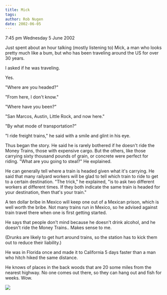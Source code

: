 ```yaml
---
title: Mick
tags: 
author: Rob Nugen
date: 2002-06-05
---
```


<p class=date>7:45 pm Wednesday 5 June 2002</p>

<p>Just spent about an hour talking (mostly listening to) Mick, a man who
looks pretty much like a bum, but who has been traveling around the US for
over 30 years.</p>

<p>I asked if he was traveling.</p>

<p>Yes.</p>

<p>"Where are you headed?"</p>

<p>"From here, I don't know."</p>

<p>"Where have you been?"</p>

<p>"San Marcos, Austin, Little Rock, and now here."</p>

<p>"By what mode of transportation?"</p>

<p>"I ride freight trains," he said with a smile and glint in his eye.</p>

<p>Thus began the story.  He said he is rarely bothered if he doesn't ride
the Money Trains, those with expensive cargo.  But the others, like those
carrying sixty thousand pounds of grain, or concrete were perfect for
riding.  "What are you going to steal?" He explained.</p>

<p>He can generally tell where a train is headed given what it's carrying.
He said that many railyard workers will be glad to tell which train to ride
to get to a certain destination.  "The trick," he explained, "is to ask two
different workers at different times.  If they both indicate the same train
is headed for your destination, then that's your train."</p>

<p>A ten dollar bribe in Mexico will keep one out of a Mexican prison, which
is well worth the bribe.  Not many trains run in Mexico, so he advised
against train travel there when one is first getting started.</p>

<p>He says that people don't mind because he doesn't drink alcohol, and he
doesn't ride the Money Trains..  Makes sense to me.</p>

<p>(Drunks are likely to get hurt around trains, so the station has to kick
them out to reduce their liability.)</p>

<p>He was in Florida once and made it to California 5 days faster than a man
who hitch hiked the same distance.</p>

<p>He knows of places in the back woods that are 20 some miles from the
nearest highway.  No one comes out there, so they can hang out and fish for
weeks.  Wow.</p>

<p><img src="/images/rob/wL-ROB.gif"/></p>

